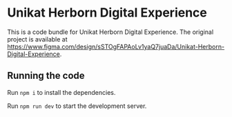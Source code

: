 
  # Unikat Herborn Digital Experience

  This is a code bundle for Unikat Herborn Digital Experience. The original project is available at https://www.figma.com/design/sSTOgFAPAoLv1yaQ7juaDa/Unikat-Herborn-Digital-Experience.

  ## Running the code

  Run `npm i` to install the dependencies.

  Run `npm run dev` to start the development server.
  